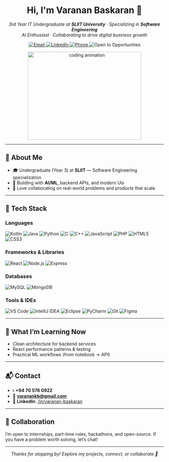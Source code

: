 <!-- Profile Header -->
<h1 align="center">Hi, I'm Varanan Baskaran 👋</h1>
<p align="center">
  <em>3rd Year IT Undergraduate at <strong>SLIIT University</strong> · Specializing in <strong>Software Engineering</strong></em><br/>
  <em>AI Enthusiast · Collaborating to drive digital business growth</em>
</p>

<p align="center">
  <a href="mailto:varanankb@gmail.com">
    <img alt="Email" src="https://img.shields.io/badge/Email-varanankb%40gmail.com-red?style=for-the-badge&logo=gmail"/>
  </a>
  <a href="https://www.linkedin.com/in/varanan-baskaran">
    <img alt="LinkedIn" src="https://img.shields.io/badge/LinkedIn-varanan--baskaran-0077B5?style=for-the-badge&logo=linkedin"/>
  </a>
  <a href="tel:+94705760922">
    <img alt="Phone" src="https://img.shields.io/badge/Phone-%2B94%2070%20576%200922-0A66C2?style=for-the-badge&logo=ios"/>
  </a>
  <img alt="Open to Opportunities" src="https://img.shields.io/badge/Open%20to%20Work-Yes-brightgreen?style=for-the-badge"/>
</p>

<!-- Hero / Visual -->
<p align="center">
  <img src="https://i.pinimg.com/originals/47/f0/34/47f0342cec72b800463bf003eac1257e.gif" 
       alt="coding animation" width="360" height="280"/>
</p>

---

## 🚀 About Me
- 🎓 Undergraduate (Year 3) at **SLIIT** — Software Engineering specialization  
- 🤖 Building with **AI/ML**, backend APIs, and modern UIs  
- 🤝 Love collaborating on real-world problems and products that scale

---

## 🧰 Tech Stack

### Languages
<p>
  <img alt="Kotlin" src="https://img.shields.io/badge/Kotlin-0095D5?logo=kotlin&logoColor=white&style=for-the-badge"/>
  <img alt="Java" src="https://img.shields.io/badge/Java-007396?logo=openjdk&logoColor=white&style=for-the-badge"/>
  <img alt="Python" src="https://img.shields.io/badge/Python-3776AB?logo=python&logoColor=white&style=for-the-badge"/>
  <img alt="C" src="https://img.shields.io/badge/C-A8B9CC?logo=c&logoColor=black&style=for-the-badge"/>
  <img alt="C++" src="https://img.shields.io/badge/C%2B%2B-00599C?logo=c%2B%2B&logoColor=white&style=for-the-badge"/>
  <img alt="JavaScript" src="https://img.shields.io/badge/JavaScript-F7DF1E?logo=javascript&logoColor=black&style=for-the-badge"/>
  <img alt="PHP" src="https://img.shields.io/badge/PHP-777BB4?logo=php&logoColor=white&style=for-the-badge"/>
  <img alt="HTML5" src="https://img.shields.io/badge/HTML5-E34F26?logo=html5&logoColor=white&style=for-the-badge"/>
  <img alt="CSS3" src="https://img.shields.io/badge/CSS3-1572B6?logo=css3&logoColor=white&style=for-the-badge"/>
</p>

### Frameworks & Libraries
<p>
  <img alt="React" src="https://img.shields.io/badge/React-20232A?logo=react&logoColor=61DAFB&style=for-the-badge"/>
  <img alt="Node.js" src="https://img.shields.io/badge/Node.js-339933?logo=node.js&logoColor=white&style=for-the-badge"/>
  <img alt="Express" src="https://img.shields.io/badge/Express-000000?logo=express&logoColor=white&style=for-the-badge"/>
</p>

### Databases
<p>
  <img alt="MySQL" src="https://img.shields.io/badge/MySQL-4479A1?logo=mysql&logoColor=white&style=for-the-badge"/>
  <img alt="MongoDB" src="https://img.shields.io/badge/MongoDB-47A248?logo=mongodb&logoColor=white&style=for-the-badge"/>
</p>

### Tools & IDEs
<p>
  <img alt="VS Code" src="https://img.shields.io/badge/VS%20Code-007ACC?logo=visual-studio-code&logoColor=white&style=for-the-badge"/>
  <img alt="IntelliJ IDEA" src="https://img.shields.io/badge/IntelliJ%20IDEA-000000?logo=intellij-idea&logoColor=white&style=for-the-badge"/>
  <img alt="Eclipse" src="https://img.shields.io/badge/Eclipse-2C2255?logo=eclipse-ide&logoColor=white&style=for-the-badge"/>
  <img alt="PyCharm" src="https://img.shields.io/badge/PyCharm-000000?logo=pycharm&logoColor=white&style=for-the-badge"/>
  <img alt="Git" src="https://img.shields.io/badge/Git-F05032?logo=git&logoColor=white&style=for-the-badge"/>
  <img alt="Figma" src="https://img.shields.io/badge/Figma-F24E1E?logo=figma&logoColor=white&style=for-the-badge"/>
</p>

---

## 🧪 What I’m Learning Now
- Clean architecture for backend services  
- React performance patterns & testing  
- Practical ML workflows (from notebook → API)

---

## 📬 Contact
- 📞 **+94 70 576 0922**  
- 📧 **varanankb@gmail.com**  
- 🔗 **LinkedIn**: <a href="https://www.linkedin.com/in/varanan-baskaran">/in/varanan-baskaran</a>

---

## 🤝 Collaboration
I’m open to internships, part-time roles, hackathons, and open-source. If you have a problem worth solving, let’s chat!

---

<!-- Optional: GitHub Stats (uncomment and add your username)
## 📊 GitHub Stats
![Varanan's GitHub Stats](https://github-readme-stats.vercel.app/api?username=YOUR_GITHUB_USERNAME&show_icons=true)
![Top Langs](https://github-readme-stats.vercel.app/api/top-langs/?username=YOUR_GITHUB_USERNAME&layout=compact)
-->

<!-- Footer -->
<p align="center"><em>Thanks for stopping by! Explore my projects, connect, or collaborate 🤝</em></p>
